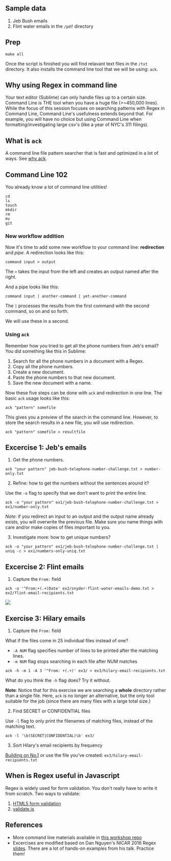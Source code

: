 ## Sample data

1. Jeb Bush emails
2. Flint water emails in the `/pdf` directory

## Prep

`make all`

Once the script is finished you will find relavant text files in the `/txt` directory. It also installs the command line tool that we will be using: `ack`.

## Why using Regex in command line

Your text editor (Sublime) can only handle files up to a certain size. Command Line is THE tool when you have a huge file (>~450,000 lines). While the focus of this session focuses on searching patterns with Regex in Command Line, Command Line's usefulness extends beyond that. For example, you will have no choice but using Command Line when formatting/investigating large csv's (like a year of NYC's 311 filings).

## What is `ack`

A command line file pattern searcher that is fast and optimized in a lot of ways. See [why ack](http://beyondgrep.com/why-ack/).

## Command Line 102

You already know a lot of command line utilities!

```
cd
ls
touch
mkdir
rm
mv
git
```

### New workflow addition

Now it's time to add some new workflow to your command line: **redirection** and *pipe*. A redirection looks like this:

`command input > output`

The `>` takes the input from the left and creates an output named after the right.

And a pipe looks like this:

`command input | another-command | yet-another-command`

The `|` processes the results from the first command with the second command, so on and so forth.

We will use these in a second.

### Using `ack`

Remember how you tried to get all the phone numbers from Jeb's email? You did something like this in Sublime:

1. Search for all the phone numbers in a document with a Regex.
2. Copy all the phone numbers.
3. Create a new document.
4. Paste the phone numbers to that new document.
5. Save the new document with a name.

Now these five steps can be done with `ack` and redirection in one line. The basic `ack` usage looks like this:

`ack "pattern" somefile`

This gives you a preview of the search in the command line. However, to store the search results in a new file, you will use redirection.

`ack "pattern" somefile > resultfile`

## Excercise 1: Jeb's emails

1. Get the phone numbers.

`ack "your pattern" jeb-bush-telephone-number-challenge.txt > number-only.txt`

2. Refine: how to get the numbers without the sentences around it?

Use the `-o` flag to specify that we don't want to print the entire line.

`ack -o "your pattern" ex1/jeb-bush-telephone-number-challenge.txt > ex1/number-only.txt`

*Note*: if you redirect an input to an output and the output name already exists, you will overwrite the previous file. Make sure you name things with care and/or make copies of files important to you.

3. Investigate more: how to get unique numbers?

`ack -o "your pattern" ex1/jeb-bush-telephone-number-challenge.txt | uniq -c > ex1/numbers-only-uniq.txt`

## Excercise 2: Flint emails

1. Capture the `From:` field

```
ack -o '^From:+(.+)Date' ex2/snyder-flint-water-emails-demo.txt > ex2/flint-email-recipients.txt
```

![](http://cl.ly/0h2y2c22082h/Screen%20Shot%202016-03-31%20at%2010.23.27%20PM.png)

## Exercise 3: Hilary emails

1. Capture the `From:` field

What if the files come in 25 individual files instead of one?

- `-A NUM` flag specifies number of lines to be printed after the matching lines.
- `-m NUM` flag stops searching in each file after NUM matches

```
ack -h -m 1 -A 3 '^From: +(.+)' ex3/ > ex3/hilary-email-recipients.txt

```

What do you think the `-h` flag does? Try it without.

**Note**: Notice that for this exercise we are searching a **whole** directory rather than a single file. Here, `ack` is no longer an alternative, but the only tool suitable for the job (since there are many files with a large total size.)

2. Find SECRET or CONFIDENTIAL files

Use `-l` flag to only print the filenames of matching files, instead of the matching text.

```
ack -l '\b(SECRET|CONFIDENTIAL)\b' ex3/
```

3. Sort Hilary's email recipients by frequency

[Building on No.1](http://regex.danwin.com/slides/#/52) or use the file you've created: `ex3/hilary-email-recipients.txt`

## When is Regex useful in Javascript

Regex is widely used for form validation. You don't really have to write it from scratch. Two ways to validate:

1. [HTML5 form validation](https://developer.mozilla.org/en-US/docs/Web/Guide/HTML/Forms/Data_form_validation)
2. [validate.js](rickharrison.github.io/validate.js/)

## References

- More command line materials available in [this workshop repo](https://github.com/chrislkeller/nicar15-command-line-basics)
- Excercises are modified based on Dan Nguyen's NICAR 2016 Regex [slides](http://regex.danwin.com/slides/#/50). There are a lot of hands-on examples from his talk. Practice them!
